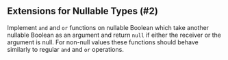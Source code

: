 ## Extensions for Nullable Types (#2)

Implement `and` and `or` functions on nullable Boolean which take another
nullable Boolean as an argument and return `null` if either the receiver or
the argument is null. For non-null values these functions should behave
similarly to regular `and` and `or` operations.